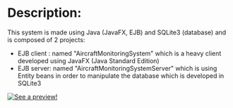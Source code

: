 <h1>Description:</h1>
<p>This system is made using Java (JavaFX, EJB) and SQLite3 (database) and is composed of 2 projects:</p>
<ul>
  <li>EJB client : named "AircraftMonitoringSystem" which is a heavy client developed using JavaFX (Java Standard Edition)</li>
  <li>EJB server: named "AircraftMonitoringSystemServer" which is using Entity beans in order to manipulate the database which is developed in SQLite3</li>
</ul>
<a href="https://drive.google.com/file/d/1VnPUeaVC4opLBSeay_WLWBvsF52JoYni/view?usp=drive_link"><img src="https://drive.google.com/uc?export=download&id=11NbX9yixIE1-FoylLfKWXSRT-C8pbE5f" alt="See a preview!"></a>
